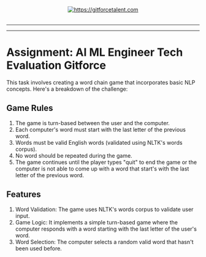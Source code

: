 <div align="center">
	<a target="_blank" href="https://gitforcetalent.com">
        <picture>
            <source media="(prefers-color-scheme: dark)" srcset="https://gitforcetalent.com/_next/image?url=%2Fimages%2Flogo-light.png&w=1920&q=75">
            <source media="(prefers-color-scheme: light)" srcset="https://gitforcetalent.com/_next/image?url=%2Fimages%2Flogo.png&w=1920&q=75">
            <img alt="https://gitforcetalent.com" src="https://gitforcetalent.com/_next/image?url=%2Fimages%2Flogo.png">
        </picture>
	</a>
    <br />
    <br />
</div>

---

---

# Assignment: AI ML Engineer Tech Evaluation Gitforce

This task involves creating a word chain game that incorporates basic NLP concepts. Here's a breakdown of the challenge:

## Game Rules

1. The game is turn-based between the user and the computer.
2. Each computer's word must start with the last letter of the previous word.
3. Words must be valid English words (validated using NLTK's words corpus).
4. No word should be repeated during the game.
5. The game continues until the player types "quit" to end the game or the computer is not able to come up with a word that start's with the last letter of the previous word.

## Features

1. Word Validation: The game uses NLTK's words corpus to validate user input.
2. Game Logic: It implements a simple turn-based game where the computer responds with a word starting with the last letter of the user's word.
3. Word Selection: The computer selects a random valid word that hasn't been used before.

